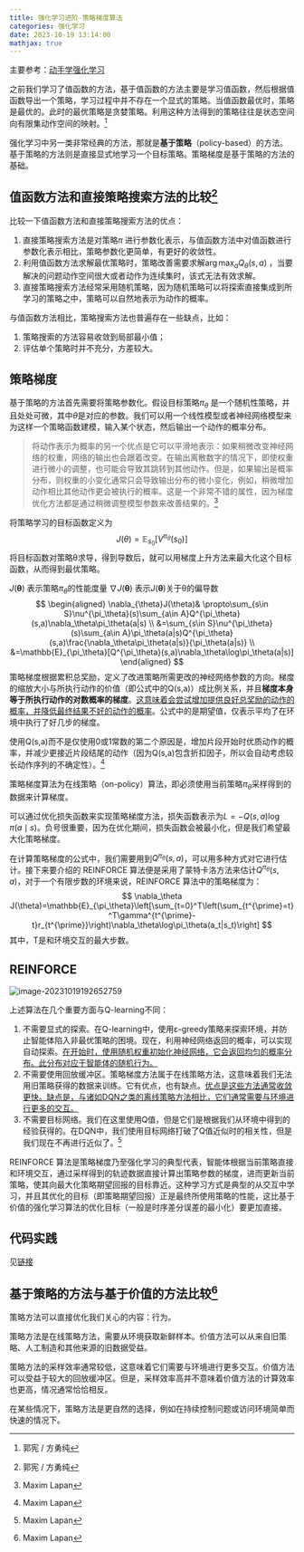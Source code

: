 ```yaml
---
title: 强化学习进阶-策略梯度算法
categories: 强化学习
date: 2023-10-19 13:14:00
mathjax: true
---
```


主要参考：[动手学强化学习](https://hrl.boyuai.com/chapter/2/策略梯度算法)

之前我们学习了值函数的方法，基于值函数的方法主要是学习值函数，然后根据值函数导出一个策略，学习过程中并不存在一个显式的策略。当值函数最优时，策略是最优的。此时的最优策略是贪婪策略。利用这种方法得到的策略往往是状态空间向有限集动作空间的映射。[^深入浅出强化学习：原理入门]

强化学习中另一类非常经典的方法，那就是**基于策略**（policy-based）的方法。基于策略的方法则是直接显式地学习一个目标策略。策略梯度是基于策略的方法的基础。

## 值函数方法和直接策略搜索方法的比较[^深入浅出强化学习：原理入门]

比较一下值函数方法和直接策略搜索方法的优点：

1. 直接策略搜索方法是对策略$\pi$ 进行参数化表示，与值函数方法中对值函数进行参数化表示相比，策略参数化更简单，有更好的收敛性。
2. 利用值函数方法求解最优策略时，策略改善需要求解$\arg\max_{a}Q_{\theta}(s,a)$ ，当要解决的问题动作空间很大或者动作为连续集时，该式无法有效求解。
3. 直接策略搜索方法经常采用随机策略，因为随机策略可以将探索直接集成到所学习的策略之中，策略可以自然地表示为动作的概率。

与值函数方法相比，策略搜索方法也普遍存在一些缺点，比如：

1. 策略搜索的方法容易收敛到局部最小值；
2. 评估单个策略时并不充分，方差较大。

## 策略梯度

基于策略的方法首先需要将策略参数化。假设目标策略$\pi_\theta$ 是一个随机性策略，并且处处可微，其中$\theta$是对应的参数。我们可以用一个线性模型或者神经网络模型来为这样一个策略函数建模，输入某个状态，然后输出一个动作的概率分布。

> 将动作表示为概率的另一个优点是它可以平滑地表示：如果稍微改变神经网络的权重，网络的输出也会跟着改变。在输出离散数字的情况下，即使权重进行微小的调整，也可能会导致其跳转到其他动作。但是，如果输出是概率分布，则权重的小变化通常只会导致输出分布的微小变化，例如，稍微增加动作相比其他动作更会被执行的概率。这是一个非常不错的属性，因为梯度优化方法都是通过稍微调整模型参数来改善结果的。[^深度强化学习实践]

 将策略学习的目标函数定义为
$$
J(\theta)=\mathbb{E}_{s_0}[V^{\pi_\theta}(s_0)]
$$
将目标函数对策略θ求导，得到导数后，就可以用梯度上升方法来最大化这个目标函数，从而得到最优策略。

$J(\boldsymbol{\theta})$ 表示策略$\pi_θ$的性能度量
$\nabla J(\boldsymbol{\theta})$ 表示$J(\boldsymbol{\theta})$关于θ的偏导数
$$
\begin{aligned}
\nabla_{\theta}J(\theta)& \propto\sum_{s\in S}\nu^{\pi_\theta}(s)\sum_{a\in A}Q^{\pi_\theta}(s,a)\nabla_\theta\pi_\theta(a|s)  \\
&=\sum_{s\in S}\nu^{\pi_\theta}(s)\sum_{a\in A}\pi_\theta(a|s)Q^{\pi_\theta}(s,a)\frac{\nabla_\theta\pi_\theta(a|s)}{\pi_\theta(a|s)} \\
&=\mathbb{E}_{\pi_\theta}[Q^{\pi_\theta}(s,a)\nabla_\theta\log\pi_\theta(a|s)]
\end{aligned}
$$
策略梯度根据累积总奖励，定义了改进策略所需更改的神经网络参数的方向。梯度的缩放大小与所执行动作的价值（即公式中的Q(s,a)）成比例关系，并且**梯度本身等于所执行动作的对数概率的梯度**。<u>这意味着会尝试增加提供良好总奖励的动作的概率，并降低最终结果不好的动作的概率</u>。公式中的是期望值，仅表示平均了在环境中执行了好几步的梯度。

使用Q(s,a)而不是仅使用0或1常数的第二个原因是，增加片段开始时优质动作的概率，并减少更接近片段结尾的动作（因为Q(s,a)包含折扣因子，所以会自动考虑较长动作序列的不确定性）。[^深度强化学习实践]

策略梯度算法为在线策略（on-policy）算法，即必须使用当前策略$\pi_\theta$采样得到的数据来计算梯度。

可以通过优化损失函数来实现策略梯度方法，损失函数表示为$L=-Q(s,a)\log\pi(a\mid s)$。负号很重要，因为在优化期间，损失函数会被最小化，但是我们希望最大化策略梯度。

在计算策略梯度的公式中，我们需要用到$Q^{\pi_{\theta}}(s,a)$，可以用多种方式对它进行估计。接下来要介绍的 REINFORCE 算法便是采用了蒙特卡洛方法来估计$Q^{\pi_{\theta}}(s,a)$，对于一个有限步数的环境来说，REINFORCE 算法中的策略梯度为：
$$
\nabla_\theta J(\theta)=\mathbb{E}_{\pi_\theta}\left[\sum_{t=0}^T\left(\sum_{t^{\prime}=t}^T\gamma^{t^{\prime}-t}r_{t^{\prime}}\right)\nabla_\theta\log\pi_\theta(a_t|s_t)\right]
$$
其中，T是和环境交互的最大步数。



## REINFORCE

![image-20231019192652759](http://106.15.139.91:40027/uploads/2312/658d4e160b848.png)

上述算法在几个重要方面与Q-learning不同：

1. 不需要显式的探索。在Q-learning中，使用ε-greedy策略来探索环境，并防止智能体陷入非最优策略的困境。现在，利用神经网络返回的概率，可以实现自动探索。<u>在开始时，使用随机权重初始化神经网络，它会返回均匀的概率分布。此分布对应于智能体的随机行为。</u>
2. 不需要使用回放缓冲区。策略梯度方法属于在线策略方法，这意味着我们无法用旧策略获得的数据来训练。它有优点，也有缺点。<u>优点是这些方法通常收敛更快。缺点是，与诸如DQN之类的离线策略方法相比，它们通常需要与环境进行更多的交互。</u>
3. 不需要目标网络。我们在这里使用Q值，但是它们是根据我们从环境中得到的经验获得的。在DQN中，我们使用目标网络打破了Q值近似时的相关性，但是我们现在不再进行近似了。[^深度强化学习实践]

REINFORCE 算法是策略梯度乃至强化学习的典型代表，智能体根据当前策略直接和环境交互，通过采样得到的轨迹数据直接计算出策略参数的梯度，进而更新当前策略，使其向最大化策略期望回报的目标靠近。这种学习方式是典型的从交互中学习，并且其优化的目标（即策略期望回报）正是最终所使用策略的性能，这比基于价值的强化学习算法的优化目标（一般是时序差分误差的最小化）要更加直接。 

## 代码实践

见[链接](https://hrl.boyuai.com/chapter/2/策略梯度算法#94-reinforce-代码实践)

## 基于策略的方法与基于价值的方法比较[^深度强化学习实践]

策略方法可以直接优化我们关心的内容：行为。

策略方法是在线策略方法，需要从环境获取新鲜样本。价值方法可以从来自旧策略、人工制造和其他来源的旧数据受益。

策略方法的采样效率通常较低，这意味着它们需要与环境进行更多交互。价值方法可以受益于较大的回放缓冲区。但是，采样效率高并不意味着价值方法的计算效率也更高，情况通常恰恰相反。

在某些情况下，策略方法是更自然的选择，例如在持续控制问题或访问环境简单而快速的情况下。







[^Reinforcement Learning: An Introduction]:  second edition by Richard S. Sutton and Andrew G. Barto

[^深度强化学习实践]: Maxim Lapan

[^深入浅出强化学习：原理入门]: 郭宪 / 方勇纯

  
